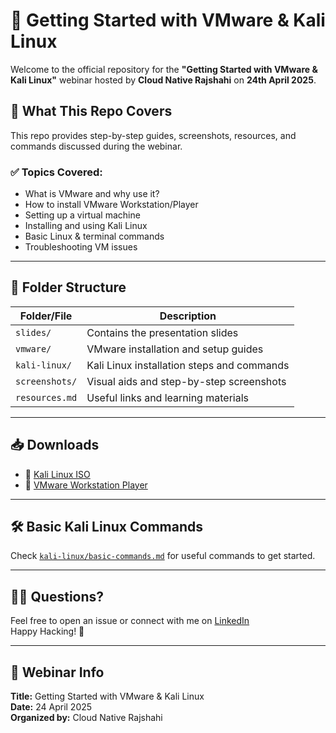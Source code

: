 # 🐧 Getting Started with VMware & Kali Linux

Welcome to the official repository for the **"Getting Started with VMware & Kali Linux"** webinar hosted by **Cloud Native Rajshahi** on **24th April 2025**.

## 🎯 What This Repo Covers

This repo provides step-by-step guides, screenshots, resources, and commands discussed during the webinar.

### ✅ Topics Covered:
- What is VMware and why use it?
- How to install VMware Workstation/Player
- Setting up a virtual machine
- Installing and using Kali Linux
- Basic Linux & terminal commands
- Troubleshooting VM issues

---

## 📂 Folder Structure

| Folder/File | Description |
|-------------|-------------|
| `slides/` | Contains the presentation slides |
| `vmware/` | VMware installation and setup guides |
| `kali-linux/` | Kali Linux installation steps and commands |
| `screenshots/` | Visual aids and step-by-step screenshots |
| `resources.md` | Useful links and learning materials |

---

## 📥 Downloads

- 🔗 [Kali Linux ISO](https://www.kali.org/get-kali/)
- 🔗 [VMware Workstation Player](https://www.vmware.com/products/workstation-player.html)

---

## 🛠️ Basic Kali Linux Commands

Check [`kali-linux/basic-commands.md`](kali-linux/basic-commands.md) for useful commands to get started.

---

## 🙋‍♂️ Questions?

Feel free to open an issue or connect with me on [LinkedIn](https://linkedin.com/in/YOUR_PROFILE)  
Happy Hacking! 🚀

---

## 📅 Webinar Info

**Title:** Getting Started with VMware & Kali Linux  
**Date:** 24 April 2025  
**Organized by:** Cloud Native Rajshahi  
